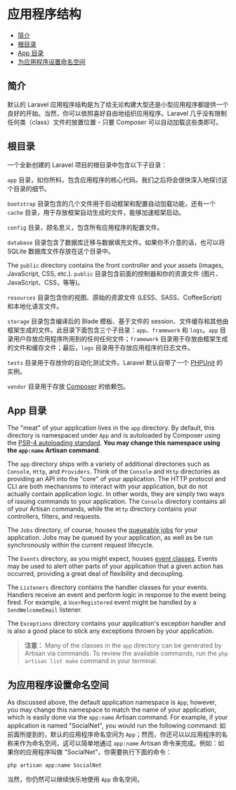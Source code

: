 # 应用程序结构

- [简介](#introduction)
- [根目录](#the-root-directory)
- [App 目录](#the-app-directory)
- [为应用程序设置命名空间](#namespacing-your-application)

<a name="introduction"></a>
## 简介

默认的 Laravel 应用程序结构是为了给无论构建大型还是小型应用程序都提供一个良好的开始。当然，你可以依照喜好自由地组织应用程序。Laravel 几乎没有限制任何类（class）文件的放置位置 - 只要 Composer 可以自动加载这些类即可。

<a name="the-root-directory"></a>
## 根目录

一个全新创建的 Laravel 项目的根目录中包含以下子目录：

`app` 目录，如你所料，包含应用程序的核心代码。我们之后将会很快深入地探讨这个目录的细节。

`bootstrap` 目录包含的几个文件用于启动框架和配置自动加载功能，还有一个 `cache` 目录，用于存放框架自动生成的文件，能够加速框架启动。

`config` 目录，顾名思义，包含所有应用程序的配置文件。

`database` 目录包含了数据库迁移与数据填充文件。如果你不介意的话，也可以将 SQLite 数据库文件存放在这个目录中。

The `public` directory contains the front controller and your assets (images, JavaScript, CSS, etc.).
`public` 目录包含前面的控制器和你的资源文件 (图片、JavaScript、CSS，等等)。

`resources` 目录包含你的视图、原始的资源文件 (LESS、SASS、CoffeeScript) 和本地化语言文件。

`storage` 目录包含编译后的 Blade 模板、基于文件的 session、文件缓存和其他由框架生成的文件。此目录下面包含三个子目录：`app`、`framework` 和 `logs`。`app` 目录用户存放应用程序所用到的任何任何文件；`framework` 目录用于存放由框架生成的文件和缓存文件；最后，`logs` 目录用于存放应用程序的日志文件。

`tests` 目录用于存放你的自动化测试文件。Laravel 默认自带了一个 [PHPUnit](https://phpunit.de/) 的实例。

`vendor` 目录用于存放 [Composer](https://getcomposer.org) 的依赖包。

<a name="the-app-directory"></a>
## App 目录

The "meat" of your application lives in the `app` directory. By default, this directory is namespaced under `App` and is autoloaded by Composer using the [PSR-4 autoloading standard](http://www.php-fig.org/psr/psr-4/). **You may change this namespace using the `app:name` Artisan command**.

The `app` directory ships with a variety of additional directories such as `Console`, `Http`, and `Providers`. Think of the `Console` and `Http` directories as providing an API into the "core" of your application. The HTTP protocol and CLI are both mechanisms to interact with your application, but do not actually contain application logic. In other words, they are simply two ways of issuing commands to your application. The `Console` directory contains all of your Artisan commands, while the `Http` directory contains your controllers, filters, and requests.

The `Jobs` directory, of course, houses the [queueable jobs](/docs/{{version}}/queues) for your application. Jobs may be queued by your application, as well as be run synchronously within the current request lifecycle.

The `Events` directory, as you might expect, houses [event classes](/docs/{{version}}/events). Events may be used to alert other parts of your application that a given action has occurred, providing a great deal of flexibility and decoupling.

The `Listeners` directory contains the handler classes for your events. Handlers receive an event and perform logic in response to the event being fired. For example, a `UserRegistered` event might be handled by a `SendWelcomeEmail` listener.

The `Exceptions` directory contains your application's exception handler and is also a good place to stick any exceptions thrown by your application.

> **注意：** Many of the classes in the `app` directory can be generated by Artisan via commands. To review the available commands, run the `php artisan list make` command in your terminal.

<a name="namespacing-your-application"></a>
## 为应用程序设置命名空间

As discussed above, the default application namespace is `App`; however, you may change this namespace to match the name of your application, which is easily done via the `app:name` Artisan command. For example, if your application is named "SocialNet", you would run the following command:
如前面所提到的，默认的应用程序命名空间为 `App`；然而，你还可以以应用程序的名称来作为命名空间，这可以简单地通过 `app:name` Artisan 命令来完成。例如：如果你的应用程序叫做 "SocialNet"，你需要执行下面的命令：

	php artisan app:name SocialNet

当然，你仍然可以继续快乐地使用 `App` 命名空间，

